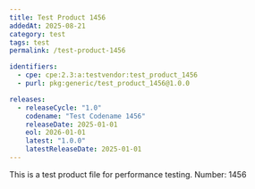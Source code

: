 ```yaml
---
title: Test Product 1456
addedAt: 2025-08-21
category: test
tags: test
permalink: /test-product-1456

identifiers:
  - cpe: cpe:2.3:a:testvendor:test_product_1456
  - purl: pkg:generic/test_product_1456@1.0.0

releases:
  - releaseCycle: "1.0"
    codename: "Test Codename 1456"
    releaseDate: 2025-01-01
    eol: 2026-01-01
    latest: "1.0.0"
    latestReleaseDate: 2025-01-01
---
```


This is a test product file for performance testing. Number: 1456
